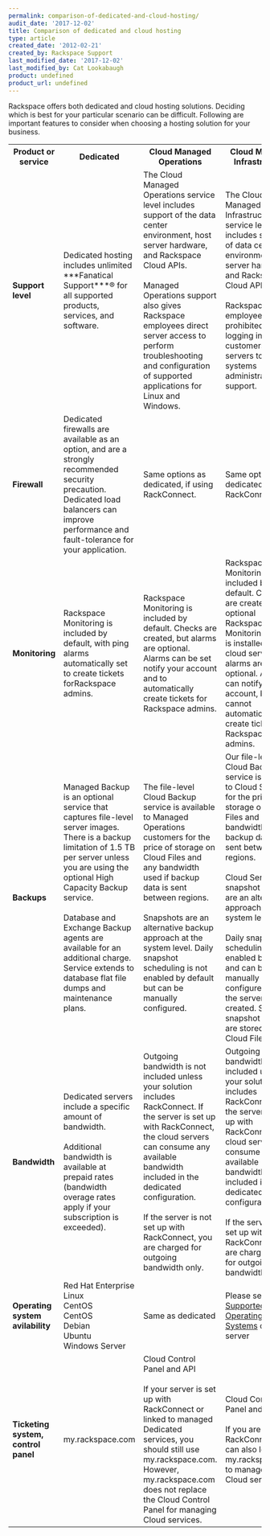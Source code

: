 ```yaml
---
permalink: comparison-of-dedicated-and-cloud-hosting/
audit_date: '2017-12-02'
title: Comparison of dedicated and cloud hosting
type: article
created_date: '2012-02-21'
created_by: Rackspace Support
last_modified_date: '2017-12-02'
last_modified_by: Cat Lookabaugh
product: undefined
product_url: undefined
---
```


Rackspace offers both dedicated and cloud hosting solutions. Deciding
which is best for your particular scenario can be difficult. Following
are important features to consider when choosing a hosting solution for
your business.

<table>
  <tr>
    <th>Product or service</th>
    <th>Dedicated</th>
    <th>Cloud Managed Operations</th>
    <th>Cloud Managed Infrastructure</th>
  </tr>
  <tr>
    <td><strong>Support level</strong></td>
    <td>Dedicated hosting includes unlimited ***Fanatical Support***&reg; for all supported products, services, and software.</td>
    <td>The Cloud Managed Operations service level includes support of the data center environment, host server hardware, and Rackspace Cloud APIs.<br><br>Managed Operations support also gives Rackspace employees direct server access to perform troubleshooting and configuration of supported applications for Linux and Windows.</td>
    <td>The Cloud Managed Infrastructure service level includes support of data center environment, host server hardware, and Rackspace Cloud APIs only.<br><br>Rackspace employees are prohibited from logging in to customers' servers to provide systems administration support.</td>
  </tr>
  <tr>
    <td><strong>Firewall</strong></td>
    <td>Dedicated firewalls are available as an option, and are a strongly recommended security precaution. Dedicated
    load balancers can improve performance and fault-tolerance for your application.</td>
    <td>Same options as dedicated, if using RackConnect.</td>
    <td>Same options as dedicated, if using RackConnect.</td>
  </tr>
  <tr>
    <td><strong>Monitoring</strong></td>
    <td>Rackspace Monitoring is included by default, with ping alarms automatically set to create tickets forRackspace admins.</td>
    <td>Rackspace Monitoring is included by default. Checks are created, but alarms are optional.  Alarms can be set notify your account and to automatically create tickets for Rackspace admins. </td>
    <td>Rackspace Monitoring included by default. Checks are created if the optional Rackspace Monitoring Agent is installed on your cloud server, but alarms are optional. Alarms can notify your account, but cannot automatically create tickets for Rackspace admins. </td>
  </tr>
  <tr>
    <td><strong>Backups</strong></td>
    <td>Managed Backup is an optional service that captures file-level server images. There is a backup limitation of 1.5 TB per server unless you are using the optional High Capacity Backup service. <br><br>Database and Exchange Backup agents are available for an additional charge. Service extends to database flat file dumps and maintenance plans.</td>
    <td>The file-level Cloud Backup service is available to Managed Operations customers for the price of storage on Cloud Files and any bandwidth used if backup data is sent between regions.<br><br>Snapshots are an alternative backup approach at the system level. Daily snapshot scheduling is not enabled by default but can be manually configured.</td>
    <td>Our file-level Cloud Backup service is available to Cloud Servers for the price of storage on Cloud Files and any bandwidth used if backup data is sent between regions.<br><br>Cloud Server snapshot images are an alternative approach at the system level.<br><br>Daily snapshot scheduling is not enabled by default and can be manually configured when the server is created. Server snapshot images are stored on Cloud Files.</td>
  </tr>
  <tr>
    <td><strong>Bandwidth</strong></td>
    <td>Dedicated servers include a specific amount of bandwidth.<br><br>Additional bandwidth is available at prepaid rates (bandwidth overage rates apply if your subscription is exceeded).</td>
    <td>Outgoing bandwidth is not included unless your solution includes RackConnect. If the server is set up with RackConnect, the cloud servers can consume any available bandwidth included in the dedicated configuration.<br><br>If the server is not set up with RackConnect, you are charged for outgoing bandwidth only.</td>
    <td>Outgoing bandwidth is not included unless your solution includes RackConnect. If the server is set up with RackConnect, the cloud servers can consume any available bandwidth included in the dedicated configuration.<br><br>If the server is not set up with RackConnect, you are charged only for outgoing bandwidth.</td>
  </tr>
  <tr>
    <td><strong>Operating system avilability</strong></td>
    <td>Red Hat Enterprise Linux<br>CentOS<br>CentOS<br>Debian<br>Ubuntu<br>Windows Server</td>
    <td>Same as dedicated
    <td>Please see <a href="/how-to/supported-operating-systems/">Supported Operating Systems</a> on cloud server</td>
  </tr>
  <tr>
    <td><strong>Ticketing system, control panel</strong></td>
    <td>my.rackspace.com</td>
    <td>Cloud Control Panel and API<br><br>If your server is set up with RackConnect or linked to managed Dedicated services, you should still use my.rackspace.com. However, my.rackspace.com does not replace the Cloud Control Panel for managing Cloud services.</td>
    <td>Cloud Control Panel and API<br><br>If you are using RackConnect, you can also leverage my.rackspace.com to manage your Cloud services.</td>
  </tr>
</table>
